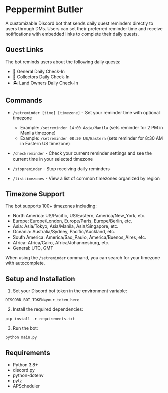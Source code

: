 # Peppermint Butler

A customizable Discord bot that sends daily quest reminders directly to users through DMs. Users can set their preferred reminder time and receive notifications with embedded links to complete their daily quests.

## Quest Links

The bot reminds users about the following daily quests:
- 🎁 General Daily Check-In
- 🍫 Collectors Daily Check-In
- 🏝️ Land Owners Daily Check-In

## Commands

- `/setreminder [time] [timezone]` - Set your reminder time with optional timezone
  - Example: `/setreminder 14:00 Asia/Manila` (sets reminder for 2 PM in Manila timezone)
  - Example: `/setreminder 08:30 US/Eastern` (sets reminder for 8:30 AM in Eastern US timezone)

- `/checkreminder` - Check your current reminder settings and see the current time in your selected timezone

- `/stopreminder` - Stop receiving daily reminders

- `/listtimezones` - View a list of common timezones organized by region

## Timezone Support

The bot supports 100+ timezones including:
- North America: US/Pacific, US/Eastern, America/New_York, etc.
- Europe: Europe/London, Europe/Paris, Europe/Berlin, etc.
- Asia: Asia/Tokyo, Asia/Manila, Asia/Singapore, etc.
- Oceania: Australia/Sydney, Pacific/Auckland, etc.
- South America: America/Sao_Paulo, America/Buenos_Aires, etc.
- Africa: Africa/Cairo, Africa/Johannesburg, etc.
- General: UTC, GMT

When using the `/setreminder` command, you can search for your timezone with autocomplete.

## Setup and Installation

1. Set your Discord bot token in the environment variable:
```
DISCORD_BOT_TOKEN=your_token_here
```

2. Install the required dependencies:
```
pip install -r requirements.txt
```

3. Run the bot:
```
python main.py
```

## Requirements

- Python 3.8+
- discord.py
- python-dotenv
- pytz
- APScheduler